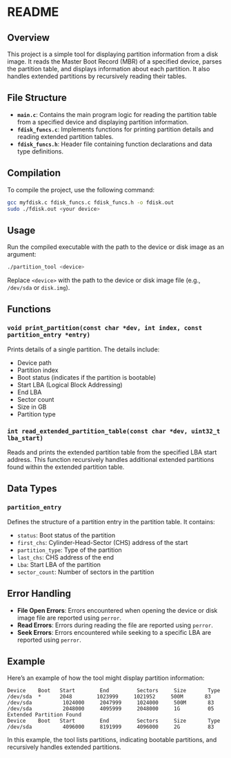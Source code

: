 # README

## Overview

This project is a simple tool for displaying partition information from a disk image. It reads the Master Boot Record (MBR) of a specified device, parses the partition table, and displays information about each partition. It also handles extended partitions by recursively reading their tables.

## File Structure

- **`main.c`**: Contains the main program logic for reading the partition table from a specified device and displaying partition information.
- **`fdisk_funcs.c`**: Implements functions for printing partition details and reading extended partition tables.
- **`fdisk_funcs.h`**: Header file containing function declarations and data type definitions.

## Compilation

To compile the project, use the following command:

```bash
gcc myfdisk.c fdisk_funcs.c fdisk_funcs.h -o fdisk.out
sudo ./fdisk.out <your device> 
```

## Usage

Run the compiled executable with the path to the device or disk image as an argument:

```bash
./partition_tool <device>
```

Replace `<device>` with the path to the device or disk image file (e.g., `/dev/sda` or `disk.img`).

## Functions

### `void print_partition(const char *dev, int index, const partition_entry *entry)`

Prints details of a single partition. The details include:
- Device path
- Partition index
- Boot status (indicates if the partition is bootable)
- Start LBA (Logical Block Addressing)
- End LBA
- Sector count
- Size in GB
- Partition type

### `int read_extended_partition_table(const char *dev, uint32_t lba_start)`

Reads and prints the extended partition table from the specified LBA start address. This function recursively handles additional extended partitions found within the extended partition table.

## Data Types

### `partition_entry`

Defines the structure of a partition entry in the partition table. It contains:
- `status`: Boot status of the partition
- `first_chs`: Cylinder-Head-Sector (CHS) address of the start
- `partition_type`: Type of the partition
- `last_chs`: CHS address of the end
- `Lba`: Start LBA of the partition
- `sector_count`: Number of sectors in the partition

## Error Handling

- **File Open Errors**: Errors encountered when opening the device or disk image file are reported using `perror`.
- **Read Errors**: Errors during reading the file are reported using `perror`.
- **Seek Errors**: Errors encountered while seeking to a specific LBA are reported using `perror`.

## Example

Here’s an example of how the tool might display partition information:

```text
Device    Boot   Start        End         Sectors     Size       Type      
/dev/sda  *      2048        1023999     1021952     500M       83
/dev/sda          1024000     2047999     1024000     500M       83
/dev/sda          2048000     4095999     2048000     1G         05
Extended Partition Found
Device    Boot   Start        End         Sectors     Size       Type      
/dev/sda          4096000     8191999     4096000     2G         83
```

In this example, the tool lists partitions, indicating bootable partitions, and recursively handles extended partitions.
